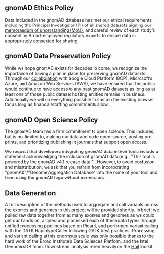 ## gnomAD Ethics Policy

Data included in the gnomAD database has met our ethical requirements including the Principal Investigator (PI) of all shared datasets signing our [memorandum of understanding (MoU)](https://gnomad.broadinstitute.org/mou), and careful review of each study’s consent by Broad-employed regulatory experts to ensure data is appropriately consented for sharing.

## gnomAD Data Preservation Policy

While we hope gnomAD exists for decades to come, we recognize the importance of having a plan in place for preserving gnomAD datasets. Through our [collaboration](https://gnomad.broadinstitute.org/news/2020-10-open-access-to-gnomad-data-on-multiple-cloud-providers/) with Google Cloud Platform (GCP), Microsoft’s Azure, and Amazon Web Services (AWS), we have ensured that the public would continue to have access to any past gnomAD datasets as long as at least one of those public dataset hosting entities remains in business. Additionally we will do everything possible to sustain the existing browser for as long as financial/staffing commitments allow.

## gnomAD Open Science Policy

The gnomAD team has a firm commitment to open science. This includes, but is not limited to, making our data and code open-source, posting pre-prints, and prioritizing publishing in journals that support open access.

We request that developers integrating gnomAD data in their tools include a statement acknowledging the inclusion of gnomAD data (e.g., "This tool is powered by the gnomAD v4.1 release data."). However, to avoid confusion and misattribution, we ask that you refrain from incorporating "gnomAD"/"Genome Aggregation Database" into the name of your tool and from using the gnomAD logo without permission.

## Data Generation

A full description of the methods used to aggregate and call variants across the exomes and genomes in this project will be provided shortly. In brief: we pulled raw data together from as many exomes and genomes as we could get our hands on, aligned and processed each of these data types through unified processing pipelines based on Picard, and performed variant calling with the GATK HaplotypeCaller following GATK best practices. Processing and variant calling at this enormous scale was only possible thanks to the hard work of the Broad Institute's Data Sciences Platform, and the Intel GenomicsDB team. Downstream analysis relied heavily on the [Hail](https://hail.is/) toolkit.
